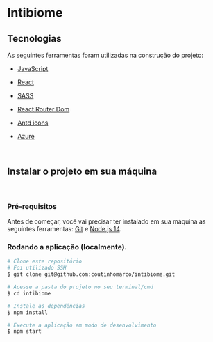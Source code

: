 # Intibiome

## Tecnologias

As seguintes ferramentas foram utilizadas na construção do projeto:

-   [JavaScript](https://developer.mozilla.org/en-US/docs/Web/JavaScript/Language_Resources)

-   [React](https://pt-br.reactjs.org/)
-   [SASS](https://sass-lang.com/)
-   [React Router Dom](https://reactrouter.com/en/main)
-   [Antd icons](https://ant.design/components/icon)
-   [Azure](https://azure.microsoft.com/pt-br/)

<br>
<h2>Instalar o projeto em sua máquina</h2>
<br>
<h3>Pré-requisitos</h3>

Antes de começar, você vai precisar ter instalado em sua máquina as seguintes ferramentas:
[Git](https://git-scm.com) e [Node.js 14](https://nodejs.org/en/).

###  Rodando a aplicação (localmente).

```bash
# Clone este repositório
# Foi utilizado SSH
$ git clone git@github.com:coutinhomarco/intibiome.git

# Acesse a pasta do projeto no seu terminal/cmd
$ cd intibiome

# Instale as dependências
$ npm install

# Execute a aplicação em modo de desenvolvimento
$ npm start
```